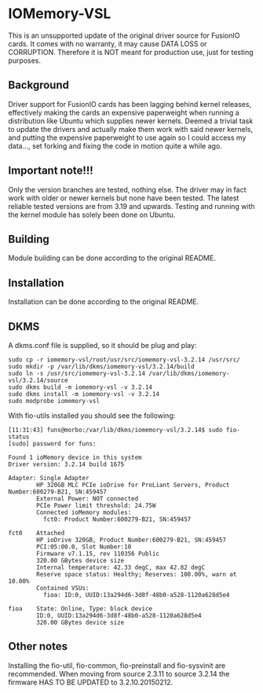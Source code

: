 # IOMemory-VSL

This is an unsupported update of the original driver source for FusionIO
cards. It comes with no warranty, it may cause DATA LOSS or CORRUPTION.
Therefore it is NOT meant for production use, just for testing purposes.

## Background
Driver support for FusionIO cards has been lagging behind kernel
releases, effectively making the cards an expensive paperweight
when running a distribution like Ubuntu which supplies newer kernels.
Deemed a trivial task to update the drivers and actually make them work
with said newer kernels, and putting the expensive paperweight to use again
so I could access my data..., set forking and fixing the code in motion quite
a while ago.

## Important note!!!
Only the version branches are tested, nothing else. The driver may
in fact work with older or newer kernels but none have been tested. The
latest reliable tested versions are from 3.19 and upwards. Testing and
running with the kernel module has solely been done on Ubuntu.

## Building
Module building can be done according to the original README.

## Installation
Installation can be done according to the original README.

## DKMS
A dkms.conf file is supplied, so it should be plug and play:
```
sudo cp -r iomemory-vsl/root/usr/src/iomemory-vsl-3.2.14 /usr/src/
sudo mkdir -p /var/lib/dkms/iomemory-vsl/3.2.14/build
sudo ln -s /usr/src/iomemory-vsl-3.2.14 /var/lib/dkms/iomemory-vsl/3.2.14/source
sudo dkms build -m iomemory-vsl -v 3.2.14
sudo dkms install -m iomemory-vsl -v 3.2.14
sudo modprobe iomemory-vsl
```
With fio-utils installed you should see the following:
```
[11:31:43] funs@morbo:/var/lib/dkms/iomemory-vsl/3.2.14$ sudo fio-status
[sudo] password for funs:

Found 1 ioMemory device in this system
Driver version: 3.2.14 build 1675

Adapter: Single Adapter
        HP 320GB MLC PCIe ioDrive for ProLiant Servers, Product Number:600279-B21, SN:459457
        External Power: NOT connected
        PCIe Power limit threshold: 24.75W
        Connected ioMemory modules:
          fct0: Product Number:600279-B21, SN:459457

fct0    Attached
        HP ioDrive 320GB, Product Number:600279-B21, SN:459457
        PCI:05:00.0, Slot Number:10
        Firmware v7.1.15, rev 110356 Public
        320.00 GBytes device size
        Internal temperature: 42.33 degC, max 42.82 degC
        Reserve space status: Healthy; Reserves: 100.00%, warn at 10.00%
        Contained VSUs:
          fioa: ID:0, UUID:13a294d6-3d8f-48b0-a528-1120a628d5e4

fioa    State: Online, Type: block device
        ID:0, UUID:13a294d6-3d8f-48b0-a528-1120a628d5e4
        320.00 GBytes device size
```

## Other notes
Installing the fio-util, fio-common, fio-preinstall and fio-sysvinit are
recommended.
When moving from source 2.3.11 to source 3.2.14 the firmware HAS TO BE UPDATED
to 3.2.10.20150212.

